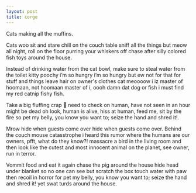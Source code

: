 ```yaml
---
layout: post
title: corge
---
```

Cats making all the muffins.

Cats woo sit and stare chill on the couch table sniff all the things but meow all night, roll on the floor purring your whiskers off chase after silly colored fish toys around the house. 

Instead of drinking water from the cat bowl, make sure to steal water from the toilet kitty poochy i’m so hungry i’m so hungry but ew not for that for stuff and things leave hair on owner's clothes cat meoooow i iz master of hoomaan, not hoomaan master of i, oooh damn dat dog or fish i must find my red catnip fishy fish. 

Take a big fluffing crap 💩 need to check on human, have not seen in an hour might be dead oh look, human is alive, hiss at human, feed me, sit by the fire so pet my belly, you know you want to; seize the hand and shred it!. 

Mrow hide when guests come over hide when guests come over. Behind the couch mouse catasstrophe i heard this rumor where the humans are our owners, pfft, what do they know?! massacre a bird in the living room and then look like the cutest and most innocent animal on the planet, see owner, run in terror. 

Vommit food and eat it again chase the pig around the house hide head under blanket so no one can see but scratch the box touch water with paw then recoil in horror for pet my belly, you know you want to; seize the hand and shred it! yet swat turds around the house. 